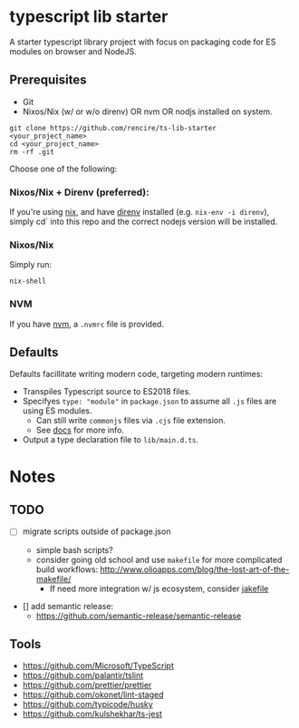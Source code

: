 # typescript lib starter

A starter typescript library project with focus on packaging code for ES modules on browser and NodeJS.

## Prerequisites

- Git
- Nixos/Nix (w/ or w/o direnv) OR nvm OR nodjs installed on system.

```
git clone https://github.com/rencire/ts-lib-starter <your_project_name>
cd <your_project_name>
rm -rf .git
```

Choose one of the following:

### Nixos/Nix + Direnv (preferred):

If you're using [nix](https://nixos.org/nix/), and have [direnv](https://direnv.net/) installed (e.g. `nix-env -i direnv`), simply
cd` into this repo and the correct nodejs version will be installed.

### Nixos/Nix

Simply run:

```
nix-shell
```

### NVM

If you have [nvm](https://github.com/nvm-sh/nvm), a `.nvmrc` file is provided.

## Defaults

Defaults facillitate writing modern code, targeting modern runtimes:

- Transpiles Typescript source to ES2018 files.
- Specifyes `type: "module"` in `package.json` to assume all `.js` files are using ES modules.
  - Can still write `commonjs` files via `.cjs` file extension.
  - See [docs](https://nodejs.org/docs/latest-v12.x/api/esm.html#esm_code_package_json_code_code_type_code_field) for more info.
- Output a type declaration file to `lib/main.d.ts`.

# Notes

## TODO

- [ ] migrate scripts outside of package.json

  - simple bash scripts?
  - consider going old school and use `makefile` for more complicated build workflows: http://www.olioapps.com/blog/the-lost-art-of-the-makefile/
    - If need more integration w/ js ecosystem, consider [jakefile](https://github.com/jakejs/jake)

- [] add semantic release:
  - https://github.com/semantic-release/semantic-release

## Tools

- https://github.com/Microsoft/TypeScript
- https://github.com/palantir/tslint
- https://github.com/prettier/prettier
- https://github.com/okonet/lint-staged
- https://github.com/typicode/husky
- https://github.com/kulshekhar/ts-jest
